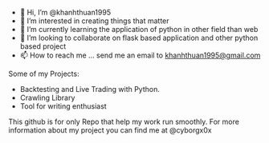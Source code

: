 - 👋 Hi, I’m @khanhthuan1995
- 👀 I’m interested in creating things that matter
- 🌱 I’m currently learning the application of python in other field than web
- 💞️ I’m looking to collaborate on flask based application and other python based project
- 📫 How to reach me ... send me an email to khanhthuan1995@gmail.com

Some of my Projects: 

- Backtesting and Live Trading with Python. 
- Crawling Library
- Tool for writing enthusiast

This github is for only Repo that help my work run smoothly. For more information about my project you can find me at @cyborgx0x
<!---
khanhthuan1995/khanhthuan1995 is a ✨ special ✨ repository because its `README.md` (this file) appears on your GitHub profile.
You can click the Preview link to take a look at your changes.
--->
